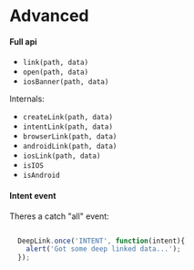 Advanced
========

#### Full api
*   `link(path, data)`
*   `open(path, data)`
*   `iosBanner(path, data)`

Internals:
*   `createLink(path, data)`
*   `intentLink(path, data)`
*   `browserLink(path, data)`
*   `androidLink(path, data)`
*   `iosLink(path, data)`
*   `isIOS`
*   `isAndroid`


#### Intent event
Theres a catch "all" event:
```js

  DeepLink.once('INTENT', function(intent){
    alert('Got some deep linked data...');
  });

```

